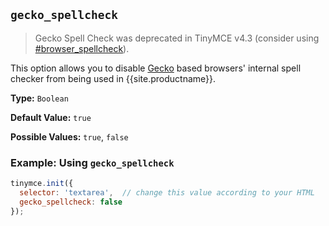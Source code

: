 ## `gecko_spellcheck`

> Gecko Spell Check was deprecated in TinyMCE v4.3 (consider using  [#browser_spellcheck](#browser_spellcheck)).

This option allows you to disable [Gecko](https://en.wikipedia.org/wiki/Gecko_(software)) based browsers' internal spell checker from being used in {{site.productname}}.

**Type:** `Boolean`

**Default Value:** `true`

**Possible Values:** `true`, `false`

### Example: Using `gecko_spellcheck`

```js
tinymce.init({
  selector: 'textarea',  // change this value according to your HTML
  gecko_spellcheck: false
});
```
